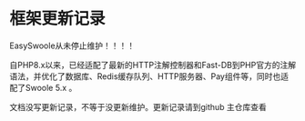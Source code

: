 # 框架更新记录

EasySwoole从未停止维护！！！！

自PHP8.x以来，已经适配了最新的HTTP注解控制器和Fast-DB到PHP官方的注解语法，并优化了数据库、Redis缓存队列、HTTP服务器、Pay组件等，同时也适配了Swoole 5.x 。

文档没写更新记录，不等于没更新维护。更新记录请到github 主仓库查看